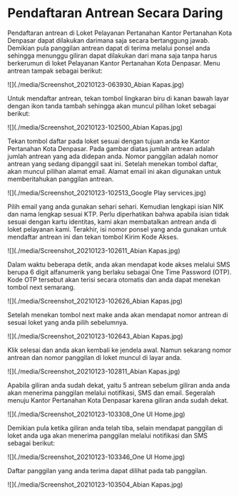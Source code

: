 # Pendaftaran Antrean Secara Daring



Pendaftaran antrean di Loket Pelayanan Pertanahan Kantor Pertanahan Kota Denpasar dapat dilakukan darimana saja secara bertanggung jawab. Demikian pula panggilan antrean dapat di terima melalui ponsel anda sehingga menunggu giliran dapat dilakukan dari mana saja tanpa harus berkerumun di loket Pelayanan Kantor Pertanahan Kota Denpasar. Menu antrean tampak sebagai berikut:



![](./media/Screenshot_20210123-063930_Abian Kapas.jpg)



Untuk mendaftar antrean, tekan tombol lingkaran biru di kanan bawah layar dengan ikon tanda tambah sehingga akan muncul pilihan loket sebagai berikut:



![](./media/Screenshot_20210123-102500_Abian Kapas.jpg)



Tekan tombol daftar pada loket sesuai dengan tujuan anda ke Kantor Pertanahan Kota Denpasar. Pada gambar diatas jumlah antrean adalah jumlah antrean yang ada didepan anda. Nomor panggilan adalah nomor antrean yang sedang dipanggil saat ini. Setelah menekan tombol daftar, akan muncul pilihan alamat email. Alamat email ini akan digunakan untuk memberitahukan panggilan antrean. 



![](./media/Screenshot_20210123-102513_Google Play services.jpg)



Pilih email yang anda gunakan sehari sehari. Kemudian lengkapi isian NIK dan nama lengkap sesuai KTP. Perlu diperhatikan bahwa apabila isian tidak sesuai dengan kartu identitas, kami akan membatalkan antrean anda di loket pelayanan kami. Terakhir, isi nomor ponsel yang anda gunakan untuk mendaftar antrean ini dan tekan tombol Kirim Kode Akses.



![](./media/Screenshot_20210123-102611_Abian Kapas.jpg)



Dalam waktu beberapa detik, anda akan mendapat kode akses melalui SMS berupa 6 digit alfanumerik yang berlaku sebagai One Time Password (OTP). Kode OTP tersebut akan terisi secara otomatis dan anda dapat menekan tombol next semarang.



![](./media/Screenshot_20210123-102626_Abian Kapas.jpg)



Setelah menekan tombol next make anda akan mendapat nomor antrean di sesuai loket yang anda pilih sebelumnya.



![](./media/Screenshot_20210123-102643_Abian Kapas.jpg)



Klik selesai dan anda akan kembali ke jendela awal. Namun sekarang nomor antrean dan nomor panggilan di loket muncul di layar anda.



![](./media/Screenshot_20210123-102811_Abian Kapas.jpg)



Apabila giliran anda sudah dekat, yaitu 5 antrean sebelum giliran anda anda akan menerima panggilan melalui notifikasi, SMS dan email. Segeralah menuju Kantor Pertanahan Kota Denpasar karena giliran anda sudah dekat.



![](./media/Screenshot_20210123-103308_One UI Home.jpg)



Demikian pula ketika giliran anda telah tiba, selain mendapat panggilan di loket anda uga akan menerima panggilan melalui notifikasi dan SMS sebagai berikut:



![](./media/Screenshot_20210123-103346_One UI Home.jpg)



Daftar panggilan yang anda terima dapat dilihat pada tab panggilan.



![](./media/Screenshot_20210123-103504_Abian Kapas.jpg)